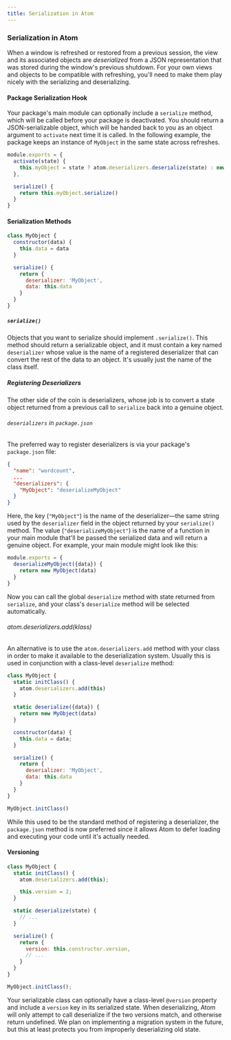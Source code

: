```yaml
---
title: Serialization in Atom
---
```

### Serialization in Atom

When a window is refreshed or restored from a previous session, the view and its associated objects are *deserialized* from a JSON representation that was stored during the window's previous shutdown. For your own views and objects to be compatible with refreshing, you'll need to make them play nicely with the serializing and deserializing.

#### Package Serialization Hook

Your package's main module can optionally include a `serialize` method, which will be called before your package is deactivated. You should return a JSON-serializable object, which will be handed back to you as an object argument to `activate` next time it is called. In the following example, the package keeps an instance of `MyObject` in the same state across refreshes.

```javascript
module.exports = {
  activate(state) {
    this.myObject = state ? atom.deserializers.deserialize(state) : new MyObject("Hello")
  },

  serialize() {
    return this.myObject.serialize()
  }
}
```

#### Serialization Methods

```javascript
class MyObject {
  constructor(data) {
    this.data = data
  }

  serialize() {
    return {
      deserializer: 'MyObject',
      data: this.data
    }
  }
}
```

##### `serialize()`

Objects that you want to serialize should implement `.serialize()`. This method should return a serializable object, and it must contain a key named `deserializer` whose value is the name of a registered deserializer that can convert the rest of the data to an object. It's usually just the name of the class itself.

##### Registering Deserializers

The other side of the coin is deserializers, whose job is to convert a state object returned from a previous call to `serialize` back into a genuine object.

###### `deserializers` in `package.json`

The preferred way to register deserializers is via your package's `package.json` file:

```json
{
  "name": "wordcount",
  ...
  "deserializers": {
    "MyObject": "deserializeMyObject"
  }
}
```

Here, the key (`"MyObject"`) is the name of the deserializer—the same string used by the `deserializer` field in the object returned by your `serialize()` method. The value (`"deserializeMyObject"`) is the name of a function in your main module that'll be passed the serialized data and will return a genuine object. For example, your main module might look like this:

```javascript
module.exports = {
  deserializeMyObject({data}) {
    return new MyObject(data)
  }
}
```

Now you can call the global `deserialize` method with state returned from `serialize`, and your class's `deserialize` method will be selected automatically.

###### atom.deserializers.add(klass)

An alternative is to use the `atom.deserializers.add` method with your class in order to make it available to the deserialization system. Usually this is used in conjunction with a class-level `deserialize` method:

```javascript
class MyObject {
  static initClass() {
    atom.deserializers.add(this)
  }

  static deserialize({data}) {
    return new MyObject(data)
  }

  constructor(data) {
    this.data = data;
  }

  serialize() {
    return {
      deserializer: 'MyObject',
      data: this.data
    }
  }
}

MyObject.initClass()
```

While this used to be the standard method of registering a deserializer, the `package.json` method is now preferred since it allows Atom to defer loading and executing your code until it's actually needed.

#### Versioning

```javascript
class MyObject {
  static initClass() {
    atom.deserializers.add(this);

    this.version = 2;
  }

  static deserialize(state) {
    // ...
  }

  serialize() {
    return {
      version: this.constructor.version,
      // ...
    }
  }
}

MyObject.initClass();
```

Your serializable class can optionally have a class-level `@version` property and include a `version` key in its serialized state. When deserializing, Atom will only attempt to call deserialize if the two versions match, and otherwise return undefined. We plan on implementing a migration system in the future, but this at least protects you from improperly deserializing old state.
